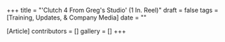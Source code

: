 +++
title = "'Clutch 4 From Greg's Studio' (1 In. Reel)"
draft = false
tags = [Training, Updates, & Company Media]
date = ""

[Article]
contributors = []
gallery = []
+++